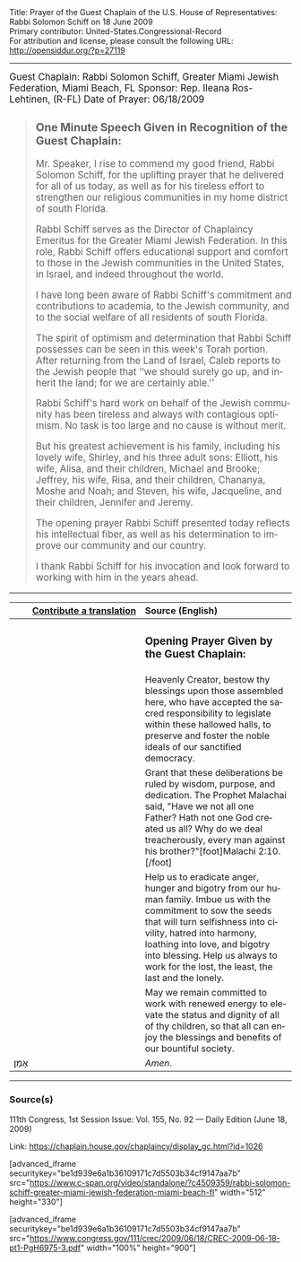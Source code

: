 <html>
<head></head>
<body>
Title: Prayer of the Guest Chaplain of the U.S. House of Representatives: Rabbi Solomon Schiff on 18 June 2009<br />
Primary contributor: United-States.Congressional-Record<br />
For attribution and license, please consult the following URL: <a href="http://opensiddur.org/?p=27119">http://opensiddur.org/?p=27119</a>
<p />
<hr />

<div class="english" lang="en" style="font-size:1.2em;">
Guest Chaplain: Rabbi Solomon Schiff, Greater Miami Jewish Federation, Miami Beach, FL
Sponsor: Rep. Ileana Ros-Lehtinen, (R-FL)
Date of Prayer: 06/18/2009

<blockquote>
<h3>One Minute Speech Given in Recognition of the Guest Chaplain:</h3>

Mr. Speaker, I rise to commend my good friend, Rabbi Solomon Schiff, for the uplifting prayer that he delivered for all of us today, as well as for his tireless effort to strengthen our religious communities in my home district of south Florida.

Rabbi Schiff serves as the Director of Chaplaincy Emeritus for the Greater Miami Jewish Federation. In this role, Rabbi Schiff offers educational support and comfort to those in the Jewish communities in the United States, in Israel, and indeed throughout the world.

I have long been aware of Rabbi Schiff's commitment and contributions to academia, to the Jewish community, and to the social welfare of all residents of south Florida.

The spirit of optimism and determination that Rabbi Schiff possesses can be seen in this week's Torah portion. After returning from the Land of Israel, Caleb reports to the Jewish people that ‘‘we should surely go up, and inherit the land; for we are certainly able.''

Rabbi Schiff's hard work on behalf of the Jewish community has been tireless and always with contagious optimism. No task is too large and no cause is without merit.

But his greatest achievement is his family, including his lovely wife, Shirley, and his three adult sons: Elliott, his wife, Alisa, and their children, Michael and Brooke; Jeffrey, his wife, Risa, and their children, Chananya, Moshe and Noah; and Steven, his wife, Jacqueline, and their children, Jennifer and Jeremy.

The opening prayer Rabbi Schiff presented today reflects his intellectual fiber, as well as his determination to improve our community and our country.

I thank Rabbi Schiff for his invocation and look forward to working with him in the years ahead.
</blockquote>
</div>

<hr />

<table style="margin-left: auto;margin-right: auto;" class="draggable">
<thead><tr><th id="x" style="text-align: right;"><a href="/contributing/upload/">Contribute a translation</a></th><th style="text-align: left;">Source (English)</th></tr></thead>
<tbody>
<tr><td style="vertical-align:top;" width="46%">
<div class="liturgy" lang="he">

</span></div></td>
 
<td style="vertical-align:top;" width="53%">
<div class="english" lang="en">
<h3>Opening Prayer Given by the Guest Chaplain:</h3>
</div></td></tr>

<tr><td style="vertical-align:top;" width="46%">
<div class="liturgy" lang="he">

</span></div></td>
 
<td style="vertical-align:top;" width="53%">
<div class="english" lang="en">
Heavenly Creator, 
bestow thy blessings upon those assembled here, 
who have accepted the sacred responsibility 
to legislate within these hallowed halls, 
to preserve and foster the noble ideals of our sanctified democracy.
</div></td></tr>


<tr><td style="vertical-align:top;" width="46%">
<div class="liturgy" lang="he">

</span></div></td>
 
<td style="vertical-align:top;" width="53%">
<div class="english" lang="en">
Grant that these deliberations be ruled by wisdom, 
purpose, 
and dedication. 
The Prophet Malachai said, 
"Have we not all one Father? 
Hath not one God created us all? 
Why do we deal treacherously, 
every man against his brother?"[foot]Malachi 2:10.[/foot]
</div></td></tr>


<tr><td style="vertical-align:top;" width="46%">
<div class="liturgy" lang="he">

</span></div></td>
 
<td style="vertical-align:top;" width="53%">
<div class="english" lang="en">
Help us to eradicate anger, 
hunger 
and bigotry 
from our human family. 
Imbue us with the commitment 
to sow the seeds 
that will turn selfishness into civility, 
hatred into harmony, 
loathing into love, 
and bigotry into blessing. 
Help us always 
to work for the lost, 
the least, 
the last 
and the lonely.
</div></td></tr>


<tr><td style="vertical-align:top;" width="46%">
<div class="liturgy" lang="he">

</span></div></td>
 
<td style="vertical-align:top;" width="53%">
<div class="english" lang="en">
May we remain committed 
to work with renewed energy 
to elevate the status and dignity 
of all of thy children, 
so that all can enjoy the blessings and benefits 
of our bountiful society. 
</div></td></tr>


<tr><td style="vertical-align:top;" width="46%">
<div class="liturgy" lang="he">
אָמֵן׃
</span></div></td>
 
<td style="vertical-align:top;" width="53%">
<div class="english" lang="en">
<em>Amen</em>.
</div></td></tr>
</tbody></table>

<hr />

<h3>Source(s)</h3>

111th Congress, 1st Session
Issue: Vol. 155, No. 92 — Daily Edition (June 18, 2009)

Link: <a href="https://chaplain.house.gov/chaplaincy/display_gc.html?id=1026">https://chaplain.house.gov/chaplaincy/display_gc.html?id=1026</a>

[advanced_iframe securitykey="be1d939e6a1b36109171c7d5503b34cf9147aa7b" src="https://www.c-span.org/video/standalone/?c4509359/rabbi-solomon-schiff-greater-miami-jewish-federation-miami-beach-fl" width="512" height="330"]

[advanced_iframe securitykey="be1d939e6a1b36109171c7d5503b34cf9147aa7b" src="https://www.congress.gov/111/crec/2009/06/18/CREC-2009-06-18-pt1-PgH6975-3.pdf" width="100%" height="900"]
</body>
</html>